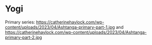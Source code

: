 # Yogi

Primary series: https://catherinehaylock.com/wp-content/uploads/2023/04/Ashtanga-primary-part-1.jpg and https://catherinehaylock.com/wp-content/uploads/2023/04/Ashtanga-primary-part-2.jpg
